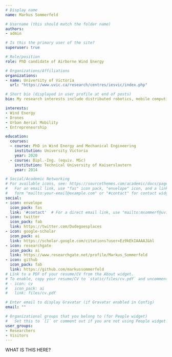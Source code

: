 ```yaml
---
# Display name
name: Markus Sommerfeld

# Username (this should match the folder name)
authors:
- admin

# Is this the primary user of the site?
superuser: true

# Role/position
role: PhD candidate of Airborne Wind Energy

# Organizations/Affiliations
organizations:
- name: University of Victoria
  url: "https://www.uvic.ca/research/centres/iesvic/index.php"

# Short bio (displayed in user profile at end of posts)
bio: My research interests include distributed robotics, mobile computing and programmable matter.

interests:
- Wind Energy
- Drones
- Urban Aerial Mobility
- Entrepreneurship

education:
  courses:
  - course: PhD in Wind Energy and Mechanical Engineering
    institution: University Victoria
    year: 2020
  - course: Dipl.-Ing. (equiv. MSc)
    institution: Technical University of Kaiserslautern
    year: 2014

# Social/Academic Networking
# For available icons, see: https://sourcethemes.com/academic/docs/page-builder/#icons
#   For an email link, use "fas" icon pack, "envelope" icon, and a link in the
#   form "mailto:your-email@example.com" or "#contact" for contact widget.
social:
- icon: envelope
  icon_pack: fas
  link: '#contact'  # For a direct email link, use "mailto:msommerf@uvic.ca".
- icon: twitter
  icon_pack: fab
  link: https://twitter.com/Dudegoesplaces
- icon: google-scholar
  icon_pack: ai
  link: https://scholar.google.com/citations?user=Ez9kEkIAAAAJ&hl
- icon: researchgate
  icon_pack: ai
  link: https://www.researchgate.net/profile/Markus_Sommerfeld
- icon: github
  icon_pack: fab
  link: https://github.com/markussommerfeld
# Link to a PDF of your resume/CV from the About widget.
# To enable, copy your resume/CV to `static/files/cv.pdf` and uncomment the lines below.
# - icon: cv
#   icon_pack: ai
#   link: files/cv.pdf

# Enter email to display Gravatar (if Gravatar enabled in Config)
email: ""

# Organizational groups that you belong to (for People widget)
#   Set this to `[]` or comment out if you are not using People widget.
user_groups:
- Researchers
- Visitors
---
```




WHAT IS THIS HERE?